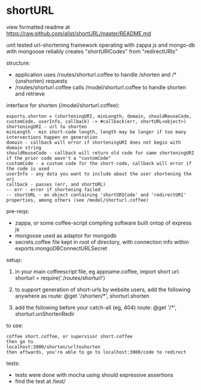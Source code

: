 shortURL
========

view formatted readme at https://raw.github.com/alist/shortURL/master/README.md

unit tested url-shortening framework operating with zappa js and mongo-db with mongoose
reliably creates "shortURICodes" from "redirectURIs"

structure:
* application uses /routes/shorturl.coffee to handle /shorten and /* (unshorten) requests
* /routes/shorturl.coffee calls /model/shorturl.coffee to handle shorten and retrieve

interface for shorten (/model/shorturl.coffee):  

    exports.shorten = (shorteningURI, minLength, domain, shouldReuseCode, customCode, userInfo, callback) -> #callback(err, shortURL<object>)  
    shorteningURI - url to shorten  
    minLength - min short-code length, length may be longer if too many intersections happen on generation  
    domain - callback will error if shorteningURI does not begin with domain string   
    shouldReuseCode - callback will return old code for same shorteningURI if the prior code wasn't a "customCode"  
    customCode - a custom code for the short-code, callback will error if the code is used   
    userInfo - any data you want to include about the user shortening the uri   
    callback - passes (err, and shortURL)   
    -- err - error if shortening failed   
    -- shortURL - an object containing 'shortURICode' and 'redirectURI' properties, among others (see /model/shorturl.coffee)  

pre-reqs:  
* zappa, or some coffee-script compiling software built ontop of express js
* mongoose used as adaptor for mongodb
* secrets.coffee file kept in root of directory, with connection info within exports.mongoDBConnectURLSecret

setup:   
1. in your main coffeescript file, eg appname.coffee, import short url:
     shorturl = require('./routes/shorturl')

2. to support generation of short-urls by website users, add the following anywhere as route:
     @get '/shorten/*', shorturl.shorten

3. add the following before your catch-all (eg, 404) route:
      @get '/*', shorturl.unShortenRedir

to use:  

    coffee short.coffee, or supervisor short.coffee
    then go to
    localhost:3000/shorten/urltoshorten
    then aftwards, you're able to go to localhost:3000/code to redirect

tests:
* tests were done with mocha using should expressive assertions
* find the test at /test/

